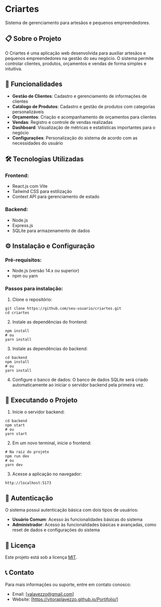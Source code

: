 # Criartes

Sistema de gerenciamento para artesãos e pequenos empreendedores.

## 📋 Sobre o Projeto

O Criartes é uma aplicação web desenvolvida para auxiliar artesãos e pequenos empreendedores na gestão do seu negócio. O sistema permite controlar clientes, produtos, orçamentos e vendas de forma simples e intuitiva.

## 🚀 Funcionalidades

- **Gestão de Clientes**: Cadastro e gerenciamento de informações de clientes
- **Catálogo de Produtos**: Cadastro e gestão de produtos com categorias personalizáveis
- **Orçamentos**: Criação e acompanhamento de orçamentos para clientes
- **Vendas**: Registro e controle de vendas realizadas
- **Dashboard**: Visualização de métricas e estatísticas importantes para o negócio
- **Configurações**: Personalização do sistema de acordo com as necessidades do usuário

## 🛠️ Tecnologias Utilizadas

### Frontend:
- React.js com Vite
- Tailwind CSS para estilização
- Context API para gerenciamento de estado

### Backend:
- Node.js
- Express.js
- SQLite para armazenamento de dados

## ⚙️ Instalação e Configuração

### Pré-requisitos:
- Node.js (versão 14.x ou superior)
- npm ou yarn

### Passos para instalação:

1. Clone o repositório:
```
git clone https://github.com/seu-usuario/criartes.git
cd criartes
```

2. Instale as dependências do frontend:
```
npm install
# ou
yarn install
```

3. Instale as dependências do backend:
```
cd backend
npm install
# ou
yarn install
```

4. Configure o banco de dados:
O banco de dados SQLite será criado automaticamente ao iniciar o servidor backend pela primeira vez.

## 🚀 Executando o Projeto

1. Inicie o servidor backend:
```
cd backend
npm start
# ou
yarn start
```

2. Em um novo terminal, inicie o frontend:
```
# Na raiz do projeto
npm run dev
# ou
yarn dev
```

3. Acesse a aplicação no navegador:
```
http://localhost:5173
```

## 👤 Autenticação

O sistema possui autenticação básica com dois tipos de usuários:
- **Usuário Comum**: Acesso às funcionalidades básicas do sistema
- **Administrador**: Acesso às funcionalidades básicas e avançadas, como reset de dados e configurações do sistema


## 📄 Licença

Este projeto está sob a licença [MIT](LICENSE).

## 📞 Contato

Para mais informações ou suporte, entre em contato conosco:
- Email: [valavezzo@gmail.com]
- Website: [https://vitoraplavezzo.github.io/Portifolio/]